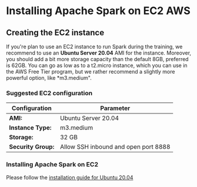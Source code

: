 # Installing Apache Spark on EC2 AWS


## Creating the EC2 instance

If you're plan to use an EC2 instance to run Spark during the training, we recommend to use an **Ubuntu Server 20.04** AMI for the instance. Moreover, you should add a bit more storage capacity than the default 8GB, preferred is 62GB. You can go as low as to a t2.micro instance, which you can use in the AWS Free Tier program, but we rather recommend a slightly more powerful option, like *m3.medium".

### Suggested EC2 configuration

Configuration | Parameter
------------ | -------------
**AMI:** | Ubuntu Server 20.04 
**Instance Type:** | m3.medium
**Storage:** | 32 GB
**Security Group:** | Allow SSH inbound and open port 8888

### Installing Apache Spark on EC2

Please follow the [installation guide for Ubuntu 20.04](https://github.com/garzoand/spark-training-october-13/blob/master/preparation/install_spark_ubuntu20.md)
